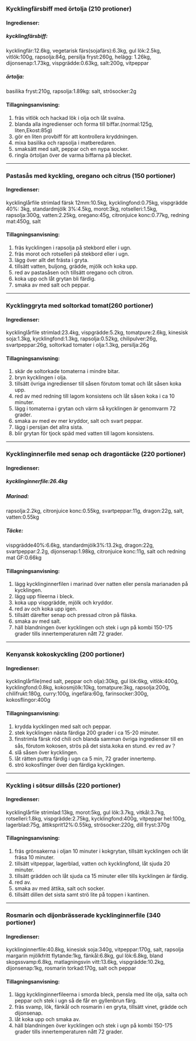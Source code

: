 ### Kycklingfärsbiff med örtolja (210 protioner)
#### Ingredienser:
##### kycklingfärsbiff:
kycklingfär:12.6kg, vegetarisk färs(sojafärs):6.3kg, gul lök:2.5kg, vitlök:100g, rapsolja:84g, persilja fryst:260g, helägg: 1.26kg, dijonsenap:1.73kg, vispgrädde:0.63kg, salt:200g, vitpeppar
##### örtolja:
basilika fryst:210g, rapsolja:1.89kg: salt, strösocker:2g

#### Tillagningsanvisning:
1. fräs vitlök och hackad lök i olja och låt svalna.
2. blanda alla ingredienser och forma till biffar.(normal:125g, liten,Ekost:85g)
3. gör en liten provbiff för att kontrollera kryddningen.
4. mixa basilika och rapsolja i matberedaren.
5. smaksätt med salt, peppar och en nypa socker.
6. ringla örtoljan över de varma biffarna på blecket.


--------
### Pastasås med kyckling, oregano och citrus (150 portioner)
#### Ingredienser:
kycklinglårfile strimlad färsk 12mm:10.5kg, kycklingfond:0.75kg, vispgrädde 40%: 3kg, standardmjölk 3%:4.5kg, morot:3kg, rotselleri:1.5kg,
rapsolja:300g, vatten:2.25kg, oregano:45g, citronjuice konc:0.77kg, redning mat:450g, salt

#### Tillagningsanvisning:
1. fräs kycklingen i rapsolja på stekbord eller i ugn.
2. fräs morot och rotselleri på stekbord eller i ugn.
3. lägg över allt det frästa i gryta.
4. tillsätt vatten, buljong, grädde, mjölk och koka upp.
5. red av pastasåsen och tillsätt oregano och citron.
6. koka upp och låt grytan bli färdig.
7. smaka av med salt och peppar.


--------
### Kycklinggryta med soltorkad tomat(260 portioner)
#### Ingredienser:
kycklinglårfile strimlad:23.4kg, vispgrädde:5.2kg, tomatpure:2.6kg, kinesisk soja:1.3kg, kycklingfond:1.3kg, rapsolja:0.52kg, chilipulver:26g, svartpeppar:26g, soltorkad tomater i olja:1.3kg, persilja:26g

#### Tillagningsanvisning:
1. skär de soltorkade tomaterna i mindre bitar.
2. bryn kycklingen i olja.
3. tillsätt övriga ingredienser till såsen förutom tomat och låt såsen koka upp.
4. red av med redning till lagom konsistens och låt såsen koka i ca 10 minuter.
5. lägg i tomaterna i grytan och värm så kycklingen är genomvarm 72 grader.
6. smaka av med ev mer kryddor, salt och svart peppar.
7. lägg i persijan det allra sista.
8. blir grytan för tjock späd med vatten till lagom konsistens.


--------
### Kycklinginnerfile med senap och dragontäcke (220 portioner)
#### Ingredienser:
##### kycklinginnerfile:26.4kg
##### Marinad:
rapsolja:2.2kg, citronjuice konc:0.55kg, svartpeppar:11g, dragon:22g, salt, vatten:0.55kg
##### Täcke:
vispgrädde40%:6.6kg, standardmjölk3%:13.2kg, dragon:22g, svartpeppar:2.2g, dijonsenap:1.98kg, citronjuice konc:11g, salt och redning mat GF:0.66kg

#### Tillagningsanvisning:
1. lägg kycklinginnerfilen i marinad över natten eller pensla marianaden på kycklingen.
2. lägg upp fileerna i bleck.
3. koka upp vispgrädde, mjölk och kryddor.
4. red av och koka upp igen.
5. tillsätt därefter senap och pressad citron på fläska.
6. smaka av med salt.
7. häll blandningen över kycklingen och stek i ugn på kombi 150-175 grader tills innertemperaturen nått 72 grader.


--------
### Kenyansk kokoskyckling (200 portioner)
#### Ingredienser:
kycklinglårfile(med salt, peppar och olja):30kg, gul lök:6kg, vitlök:400g, kycklingfond:0.8kg, kokosmjölk:10kg, tomatpure:3kg, rapsolja:200g, chilifrukt:180g, curry:100g, ingefära:60g, farinsocker:300g, kokosflingor:400g

#### Tillagningsanvisning:
1. krydda kycklingen med salt och peppar.
2. stek kycklingen nästa färdiga 200 grader i ca 15-20 minuter.
3. finstrimla färsk röd chili och blanda samman övriga ingredienser till en sås, förutom kokosen, strös på det sista.koka en stund. ev red av？
4. slå såsen över kycklingen.
5. låt rätten puttra färdig i ugn ca 5 min, 72 grader innertemp.
6. strö kokosflinger över den färdiga kycklingen.


--------
### Kyckling i sötsur dillsås (220 portioner)
#### Ingredienser:
kycklinglårfile strimlad:13kg, morot:5kg, gul lök:3.7kg, vitkål:3.7kg, rotselleri:1.8kg, vispgrädde:2.75kg, kycklingfond:400g, vitpeppar hel:100g, lagerblad:75g, ättiksprit12%:0.55kg, strösocker:220g, dill fryst:370g

#### Tillagningsanvisning:
1. fräs grönsakerna i oljan 10 minuter i kokgrytan, tillsätt kycklingen och låt fräsa 10 minuter.
2. tillsätt vitpeppar, lagerblad, vatten och kycklingfond, låt sjuda 20 minuter.
3. tillsätt grädden och låt sjuda ca 15 minuter eller tills kycklingen är färdig.
4. red av.
5. smaka av med ättika, salt och socker.
6. tillsätt dillen det sista samt strö lite på toppen i kantinen.


--------
### Rosmarin och dijonbrässerade kycklinginnerfile (340 portioner)
#### Ingredienser:
kycklinginnerfile:40.8kg, kinesisk soja:340g, vitpeppar:170g, salt, rapsolja
margarin mjölkfritt flytande:1kg, fänkål:6.8kg, gul lök:6.8kg, bland skogssvamp:6.8kg, matlagningsvin vitt:13.6kg, vispgrädde:10.2kg, dijonsenap:1kg, rosmarin torkad:170g, salt och peppar

#### Tillagningsanvisning:
1. lägg kycklinginnerfileerna i smorda bleck, pensla med lite olja, salta och peppar och stek i ugn så de får en gyllenbrun färg.
2. fräs svamp, lök, fänkål och rosmarin i en gryta, tillsätt vinet, grädde och dijonsenap.
3. låt koka upp och smaka av.
4. häll blandningen över kycklingen och stek i ugn på kombi 150-175 grader tills innertemperaturen nått 72 grader.

